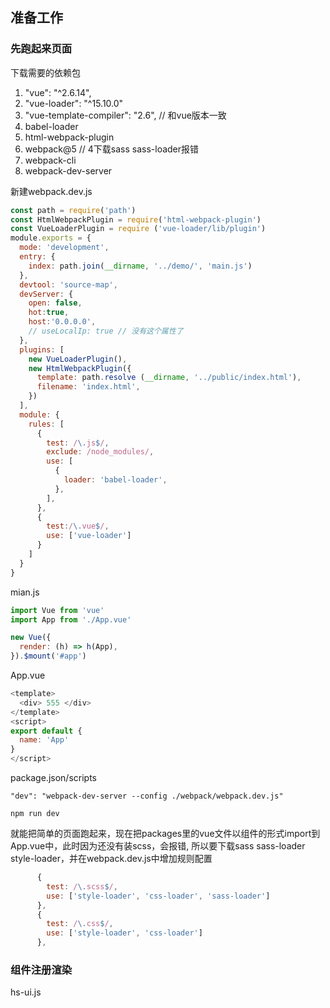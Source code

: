 ## 准备工作

### 先跑起来页面

下载需要的依赖包

1. "vue": "^2.6.14",
2. "vue-loader": "^15.10.0"
3. "vue-template-compiler": "2.6",  // 和vue版本一致
4. babel-loader
5. html-webpack-plugin
6. webpack@5  // 4下载sass sass-loader报错
7. webpack-cli
8. webpack-dev-server

新建webpack.dev.js

```javascript
const path = require('path')
const HtmlWebpackPlugin = require('html-webpack-plugin')
const VueLoaderPlugin = require ('vue-loader/lib/plugin')
module.exports = {
  mode: 'development',
  entry: {
    index: path.join(__dirname, '../demo/', 'main.js')
  },
  devtool: 'source-map',
  devServer: {
    open: false,
    hot:true,
    host:'0.0.0.0',
    // useLocalIp: true // 没有这个属性了
  },
  plugins: [
    new VueLoaderPlugin(),
    new HtmlWebpackPlugin({
      template: path.resolve (__dirname, '../public/index.html'),
      filename: 'index.html',
    })
  ],
  module: {
    rules: [
      {
        test: /\.js$/,
        exclude: /node_modules/,
        use: [
          {
            loader: 'babel-loader',
          },
        ],
      },
      {
        test:/\.vue$/,
        use: ['vue-loader']
      }
    ]
  }
}
```

mian.js

```javascript
import Vue from 'vue'
import App from './App.vue'

new Vue({
  render: (h) => h(App),
}).$mount('#app')

```

App.vue

```javascript
<template>
  <div> 555 </div>
</template>
<script>
export default {
  name: 'App'
}
</script>
```

package.json/scripts

`"dev": "webpack-dev-server --config ./webpack/webpack.dev.js"`

`npm run dev`

就能把简单的页面跑起来，现在把packages里的vue文件以组件的形式import到App.vue中，此时因为还没有装scss，会报错, 所以要下载sass sass-loader style-loader，并在webpack.dev.js中增加规则配置

```javascript
      {
        test: /\.scss$/,
        use: ['style-loader', 'css-loader', 'sass-loader']
      },
      {
        test: /\.css$/,
        use: ['style-loader', 'css-loader']
      },
```

### 组件注册渲染

hs-ui.js
